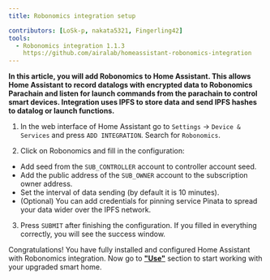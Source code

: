 ```yaml
---
title: Robonomics integration setup

contributors: [LoSk-p, nakata5321, Fingerling42]
tools:
  - Robonomics integration 1.1.3
    https://github.com/airalab/homeassistant-robonomics-integration
---
```


**In this article, you will add Robonomics to Home Assistant. This allows Home Assistant to record datalogs with encrypted data to Robonomics Parachain and listen for launch commands from the parachain to control smart devices. Integration uses IPFS to store data and send IPFS hashes to datalog or launch functions.**

<robo-wiki-video autoplay loop controls :videos="[{src: 'https://crustipfs.live/ipfs/QmQp66J943zbF6iFdkKQpBikSbm9jV9La25bivKd7cz6fD', type:'mp4'}]" />

1. In the web interface of Home Assistant go to `Settings` -> `Device & Services` and press `ADD INTEGRATION`. Search for `Robonomics`.

2. Click on Robonomics and fill in the configuration: 

- Add seed from the `SUB_CONTROLLER` account to controller account seed.
- Add the public address of the `SUB_OWNER` account to the subscription owner address.
- Set the interval of data sending (by default it is 10 minutes).
- (Optional) You can add credentials for pinning service Pinata to spread your data wider over the IPFS network.

3. Press `SUBMIT` after finishing the configuration. If you filled in everything correctly, you will see the success window.

Congratulations! You have fully installed and configured Home Assistant with Robonomics integration. Now go to [**"Use"**](/docs/global-administration) section to start working with your upgraded smart home.